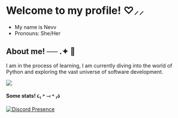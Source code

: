 # Welcome to my profile! ♡⸝⸝ 

- My name is Nevv
- Pronouns: She/Her

## About me! ── .✦ 💢

I am in the process of learning, I am currently diving into the world of Python and exploring the vast universe of software development.

<img src="https://i.pinimg.com/564x/0b/9f/22/0b9f227df60e433b5f5cc40c0abbec5b.jpg">

#### Some stats! ૮₍ ˃ ⤙ ˂ ₎ა

[![Discord Presence](https://lanyard.cnrad.dev/api/1196143355151790281?theme=light&bg=FAA0A0&hideTimestamp=true&animated=false&hideDiscrim=true&borderRadius=30px&idleMessage=Probably%20doing%20something%20else...)
](https://discord.com/users/1196143355151790281)




